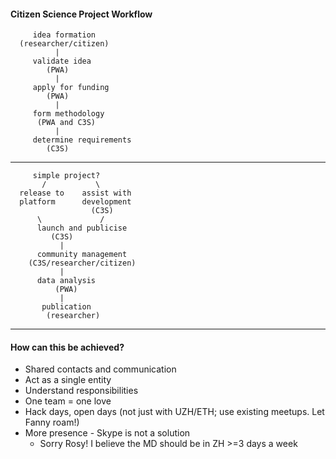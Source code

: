 #### Citizen Science Project Workflow

```
     idea formation 
  (researcher/citizen)
          |
     validate idea 
        (PWA)
          |
     apply for funding 
        (PWA)
          |
     form methodology
      (PWA and C3S)
          |
     determine requirements 
        (C3S)
```

---

```
     simple project?
       /           \
  release to    assist with
  platform      development
                  (C3S)
      \             /
      launch and publicise
         (C3S)
           |
      community management
    (C3S/researcher/citizen)
           |
      data analysis
          (PWA)
           |
       publication
        (researcher)
```

---

#### How can this be achieved?

* Shared contacts and communication
* Act as a single entity
* Understand responsibilities
* One team = one love
* Hack days, open days (not just with UZH/ETH; use existing meetups. Let Fanny roam!)
* More presence - Skype is not a solution
  * Sorry Rosy! I believe the MD should be in ZH >=3 days a week

